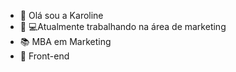 - 👋 Olá sou a Karoline
- 🌱 💻Atualmente trabalhando na área de marketing
- 📚 MBA em Marketing
- 🔎 Front-end

<!---
umakarol/umakarol is a ✨ special ✨ repository because its `README.md` (this file) appears on your GitHub profile.
You can click the Preview link to take a look at your changes.
--->
